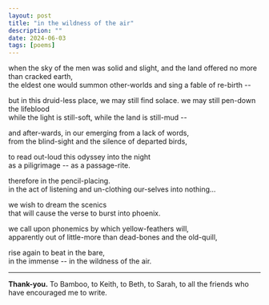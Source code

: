 ```yaml
---
layout: post
title: "in the wildness of the air"
description: ""
date: 2024-06-03
tags: [poems]
---
```


when the sky of the men was solid and slight, and the land offered no more than cracked earth,  
the eldest one would summon other-worlds and sing a fable of re-birth --  

but in this druid-less place, we may still find solace. we may still pen-down the lifeblood  
while the light is still-soft, while the land is still-mud --  
 
and after-wards, in our emerging from a lack of words,  
from the blind-sight and the silence of departed birds,  

to read out-loud this odyssey into the night  
as a piligrimage -- as a passage-rite.  

therefore in the pencil-placing.  
in the act of listening and un-clothing our-selves into nothing...  

we wish to dream the scenics  
that will cause the verse to burst into phoenix.  

we call upon phonemics by which yellow-feathers will,  
apparently out of little-more than dead-bones and the old-quill,  

rise again to beat in the bare,  
in the immense -- in the wildness of the air.  
 
---

**Thank-you.** To Bamboo, to Keith, to Beth, to Sarah, to all the friends who have encouraged me to write.